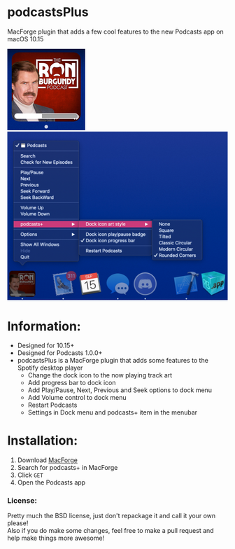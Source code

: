 # podcastsPlus
MacForge plugin that adds a few cool features to the new Podcasts app on macOS 10.15

![preview0](images/00.png) 
![preview1](images/01.png) 

# Information:

- Designed for 10.15+ 
- Designed for Podcasts 1.0.0+  
- podcastsPlus is a MacForge plugin that adds some features to the Spotify desktop player
    - Change the dock icon to the now playing track art
    - Add progress bar to dock icon
    - Add Play/Pause, Next, Previous and Seek options to dock menu
    - Add Volume control to dock menu
    - Restart Podcasts
    - Settings in Dock menu and podcasts+ item in the menubar

# Installation:

1. Download [MacForge](https://github.com/w0lfschild/app_updates/raw/master/MacForge/MacForge.zip)
2. Search for podcasts+ in MacForge
3. Click `GET`
4. Open the Podcasts app

### License:
Pretty much the BSD license, just don't repackage it and call it your own please!    
Also if you do make some changes, feel free to make a pull request and help make things more awesome!
